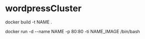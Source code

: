 # wordpressCluster

docker build -t NAME .

docker run -d --name NAME -p 80:80 -ti NAME_IMAGE /bin/bash
